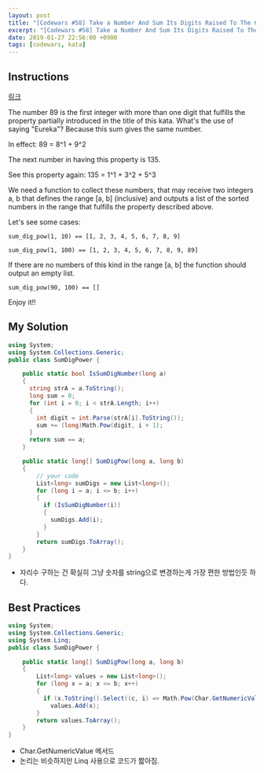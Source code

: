 ```yaml
---
layout: post
title: "[Codewars #58] Take a Number And Sum Its Digits Raised To The Consecutive Powers And ....¡Eureka!! (6kyu)"
excerpt: "[Codewars #58] Take a Number And Sum Its Digits Raised To The Consecutive Powers And ....¡Eureka!! (6kyu) 문제 풀이"
date: 2019-01-27 22:56:00 +0900
tags: [codewars, kata]
---
```


## Instructions

[링크](https://www.codewars.com/kata/5626b561280a42ecc50000d1/train/csharp)

The number 89 is the first integer with more than one digit that fulfills the property partially introduced in the title of this kata. What's the use of saying "Eureka"? Because this sum gives the same number.

In effect: 89 = 8^1 + 9^2

The next number in having this property is 135.

See this property again: 135 = 1^1 + 3^2 + 5^3

We need a function to collect these numbers, that may receive two integers a, b that defines the range [a, b] (inclusive) and outputs a list of the sorted numbers in the range that fulfills the property described above.

Let's see some cases:
```
sum_dig_pow(1, 10) == [1, 2, 3, 4, 5, 6, 7, 8, 9]

sum_dig_pow(1, 100) == [1, 2, 3, 4, 5, 6, 7, 8, 9, 89]
```

If there are no numbers of this kind in the range [a, b] the function should output an empty list.
```
sum_dig_pow(90, 100) == []
```

Enjoy it!!

## My Solution

```csharp
using System;
using System.Collections.Generic;
public class SumDigPower {

    public static bool IsSumDigNumber(long a)
    {
      string strA = a.ToString();
      long sum = 0;
      for (int i = 0; i < strA.Length; i++)
      {
        int digit = int.Parse(strA[i].ToString());
        sum += (long)Math.Pow(digit, i + 1);
      }
      return sum == a;
    }

    public static long[] SumDigPow(long a, long b)
    {
        // your code
        List<long> sumDigs = new List<long>();
        for (long i = a; i <= b; i++)
        {
          if (IsSumDigNumber(i))
          {
            sumDigs.Add(i);
          }
        }
        return sumDigs.ToArray();
    }
}
```

- 자리수 구하는 건 확실히 그냥 숫자를 string으로 변경하는게 가장 편한 방법인듯 하다.

## Best Practices

```csharp
using System;
using System.Collections.Generic;
using System.Linq;
public class SumDigPower {

    public static long[] SumDigPow(long a, long b)
    {
        List<long> values = new List<long>();
        for (long x = a; x <= b; x++)
        {
          if (x.ToString().Select((c, i) => Math.Pow(Char.GetNumericValue(c), i + 1)).Sum() == x)
            values.Add(x);
        }
        return values.ToArray();
    }
}
```

- Char.GetNumericValue 메서드
- 논리는 비슷하지만 Linq 사용으로 코드가 짧아짐.